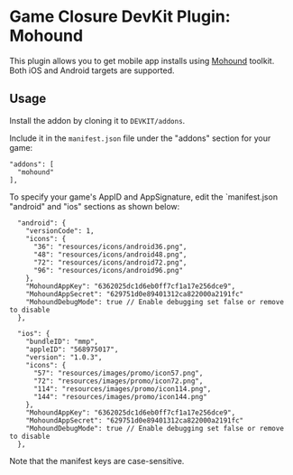 # Game Closure DevKit Plugin: Mohound

This plugin allows you to get mobile app installs using [Mohound](http://mohound.com/) toolkit.  Both iOS and Android targets are supported.

## Usage

Install the addon by cloning it to `DEVKIT/addons`.

Include it in the `manifest.json` file under the "addons" section for your game:

~~~
"addons": [
  "mohound"
],
~~~

To specify your game's AppID and AppSignature, edit the `manifest.json "android" and "ios" sections as shown below:

~~~
  "android": {
    "versionCode": 1,
    "icons": {
      "36": "resources/icons/android36.png",
      "48": "resources/icons/android48.png",
      "72": "resources/icons/android72.png",
      "96": "resources/icons/android96.png"
    },
    "MohoundAppKey": "6362025dc1d6eb0ff7cf1a17e256dce9",
    "MohoundAppSecret": "629751d0e89401312ca822000a2191fc"
    "MohoundDebugMode": true // Enable debugging set false or remove to disable
  },
~~~

~~~
  "ios": {
    "bundleID": "mmp",
    "appleID": "568975017",
    "version": "1.0.3",
    "icons": {
      "57": "resources/images/promo/icon57.png",
      "72": "resources/images/promo/icon72.png",
      "114": "resources/images/promo/icon114.png",
      "144": "resources/images/promo/icon144.png"
    },
    "MohoundAppKey": "6362025dc1d6eb0ff7cf1a17e256dce9",
    "MohoundAppSecret": "629751d0e89401312ca822000a2191fc"
    "MohoundDebugMode": true // Enable debugging set false or remove to disable
  },
~~~

Note that the manifest keys are case-sensitive.
